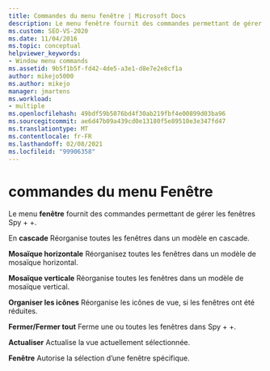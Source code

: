 ```yaml
---
title: Commandes du menu fenêtre | Microsoft Docs
description: Le menu fenêtre fournit des commandes permettant de gérer les fenêtres Spy + +. Consultez la liste des commandes, avec une brève description de chacune d’elles.
ms.custom: SEO-VS-2020
ms.date: 11/04/2016
ms.topic: conceptual
helpviewer_keywords:
- Window menu commands
ms.assetid: 9b5f1b5f-fd42-4de5-a3e1-d8e7e2e8cf1a
author: mikejo5000
ms.author: mikejo
manager: jmartens
ms.workload:
- multiple
ms.openlocfilehash: 49bdf59b5076bd4f30ab219fbf4e00899d03ba96
ms.sourcegitcommit: ae6d47b09a439cd0e13180f5e89510e3e347fd47
ms.translationtype: MT
ms.contentlocale: fr-FR
ms.lasthandoff: 02/08/2021
ms.locfileid: "99906358"
---
```

# <a name="window-menu-commands"></a>commandes du menu Fenêtre
Le menu **fenêtre** fournit des commandes permettant de gérer les fenêtres Spy + +.

 En **cascade** Réorganise toutes les fenêtres dans un modèle en cascade.

 **Mosaïque horizontale** Réorganisez toutes les fenêtres dans un modèle de mosaïque horizontal.

 **Mosaïque verticale** Réorganise toutes les fenêtres dans un modèle de mosaïque vertical.

 **Organiser les icônes** Réorganise les icônes de vue, si les fenêtres ont été réduites.

 **Fermer/Fermer tout** Ferme une ou toutes les fenêtres dans Spy + +.

 **Actualiser** Actualise la vue actuellement sélectionnée.

 **Fenêtre** Autorise la sélection d’une fenêtre spécifique.